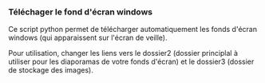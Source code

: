 ### Téléchager le fond d'écran windows

Ce script python permet de télécharger automatiquement les fonds d'écran windows (qui apparaissent sur l'écran de veille).

Pour utilisation, changer les liens vers le dossier2 (dossier principlal à utiliser pour les diaporamas de votre fonds d'écran) et le dossier3 (dossier de stockage des images).
